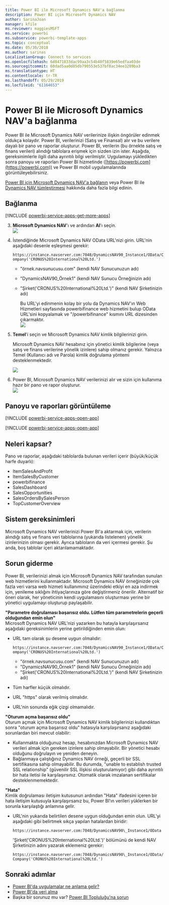 ```yaml
---
title: Power BI ile Microsoft Dynamics NAV'a bağlanma
description: Power BI için Microsoft Dynamics NAV
author: SarinaJoan
manager: kfile
ms.reviewer: maggiesMSFT
ms.service: powerbi
ms.subservice: powerbi-template-apps
ms.topic: conceptual
ms.date: 05/30/2018
ms.author: sarinas
LocalizationGroup: Connect to services
ms.openlocfilehash: 6d8471833dac99aa3c54b40f5839e65edfaa03de
ms.sourcegitcommit: 60dad5aa0d85db790553e537bf8ac34ee3289ba3
ms.translationtype: HT
ms.contentlocale: tr-TR
ms.lasthandoff: 05/29/2019
ms.locfileid: "61164653"
---
```

# <a name="connect-to-microsoft-dynamics-nav-with-power-bi"></a>Power BI ile Microsoft Dynamics NAV'a bağlanma
Power BI ile Microsoft Dynamics NAV verilerinize ilişkin öngörüler edinmek oldukça kolaydır. Power BI, verilerinizi (Satış ve Finansal) alır ve bu verilere dayalı bir pano ve raporlar oluşturur. Power BI, verilerin (bu örnekte satış ve finans verileri) alındığı tablolara erişmek için sizden izin ister. Aşağıda, gereksinimlerle ilgili daha ayrıntılı bilgi verilmiştir. Uygulamayı yükledikten sonra panoyu ve raporları Power BI hizmetinde ([https://powerbi.com](https://powerbi.com)) ve Power BI mobil uygulamalarında görüntüleyebilirsiniz. 

[Power BI için Microsoft Dynamics NAV'a bağlanın](https://app.powerbi.com/getdata/services/microsoft-dynamics-nav) veya Power BI ile [Dynamics NAV tümleştirmesi](https://powerbi.microsoft.com/integrations/microsoft-dynamics-nav) hakkında daha fazla bilgi edinin.

## <a name="how-to-connect"></a>Bağlanma
[!INCLUDE [powerbi-service-apps-get-more-apps](./includes/powerbi-service-apps-get-more-apps.md)]

3. **Microsoft Dynamics NAV**'ı ve ardından **Al**'ı seçin.  
   ![](media/service-connect-to-microsoft-dynamics-nav/mdnav.png)
4. İstendiğinde Microsoft Dynamics NAV OData URL'nizi girin. URL'nin aşağıdaki desenle eşleşmesi gerekir:
   
    `https://instance.navserver.com:7048/DynamicsNAV90_Instance1/OData/Company('CRONUS%20International%20Ltd.')`
   
   * "örnek.navsunucusu.com" (kendi NAV Sunucunuzun adı)
   * "DynamicsNAV90\_Örnek1" (kendi NAV Sunucu Örneğinizin adı)
   * "Şirket('CRONUS%20International%20Ltd.')" (kendi NAV Şirketinizin adı)
     
     Bu URL'yi edinmenin kolay bir yolu da Dynamics NAV'ın Web Hizmetleri sayfasında powerbifinance web hizmetini bulup OData URL'sini kopyalamak ve "/powerbifinance" kısmını URL dizesinden çıkarmaktır.  
     ![](media/service-connect-to-microsoft-dynamics-nav/param.png)
5. **Temel**'i seçin ve Microsoft Dynamics NAV kimlik bilgilerinizi girin.
   
    Microsoft Dynamics NAV hesabınız için yönetici kimlik bilgilerine (veya satış ve finans verilerine yönelik izinlere) sahip olmanız gerekir.  Yalnızca Temel (Kullanıcı adı ve Parola) kimlik doğrulama yöntemi desteklenmektedir.
   
    ![](media/service-connect-to-microsoft-dynamics-nav/creds.png)
6. Power BI, Microsoft Dynamics NAV verilerinizi alır ve sizin için kullanıma hazır bir pano ve rapor oluşturur.   
   ![](media/service-connect-to-microsoft-dynamics-nav/dashboard.png)

## <a name="view-the-dashboard-and-reports"></a>Panoyu ve raporları görüntüleme
[!INCLUDE [powerbi-service-apps-open-app](./includes/powerbi-service-apps-open-app.md)]

[!INCLUDE [powerbi-service-apps-open-app](./includes/powerbi-service-apps-what-now.md)]

## <a name="whats-included"></a>Neleri kapsar?
Pano ve raporlar, aşağıdaki tablolarda bulunan verileri içerir (büyük/küçük harfe duyarlı):  

* ItemSalesAndProfit  
* ItemSalesByCustomer  
* powerbifinance  
* SalesDashboard  
* SalesOpportunities  
* SalesOrdersBySalesPerson  
* TopCustomerOverview  

## <a name="system-requirements"></a>Sistem gereksinimleri
Microsoft Dynamics NAV verilerinizi Power BI'a aktarmak için, verilerin alındığı satış ve finans veri tablolarına (yukarıda listelenen) yönelik izinlerinizin olması gerekir. Ayrıca tabloların da veri içermesi gerekir. Şu anda, boş tablolar içeri aktarılamamaktadır.

## <a name="troubleshooting"></a>Sorun giderme
Power BI, verilerinizi almak için Microsoft Dynamics NAV tarafından sunulan web hizmetlerini kullanmaktadır. Microsoft Dynamics NAV örneğinizde çok fazla veri varsa web hizmeti kullanımınız üzerindeki etkiyi en aza indirmek için, yenileme sıklığını ihtiyaçlarınıza göre değiştirmeniz önerilir. Alternatif bir öneri olarak, her yöneticinin kendi uygulamasını oluşturması yerine bir yönetici uygulamayı oluşturup paylaşabilir.

**"Parametre doğrulaması başarısız oldu. Lütfen tüm parametrelerin geçerli olduğundan emin olun"**  
Microsoft Dynamics NAV URL'nizi yazarken bu hatayla karşılaşırsanız aşağıdaki gereksinimlerin yerine getirildiğinden emin olun:

* URL tam olarak şu desene uygun olmalıdır:
  
    `https://instance.navserver.com:7048/DynamicsNAV90_Instance1/OData/Company('CRONUS%20International%20Ltd.')`
  
  * "örnek.navsunucusu.com" (kendi NAV Sunucunuzun adı)
  * "DynamicsNAV90\_Örnek1" (kendi NAV Sunucu Örneğinizin adı)
  * "Şirket('CRONUS%20International%20Ltd.')" (kendi NAV Şirketinizin adı)
* Tüm harfler küçük olmalıdır.  
* URL "https" olarak verilmiş olmalıdır.  
* URL'nin sonunda eğik çizgi olmamalıdır.

**"Oturum açma başarısız oldu"**  
Oturum açmak için Microsoft Dynamics NAV kimlik bilgilerinizi kullandıktan sonra "oturum açma başarısız oldu" hatasıyla karşılaşırsanız aşağıdaki sorunlardan biri mevcut olabilir:

* Kullanmakta olduğunuz hesap, hesabınızdan Microsoft Dynamics NAV verileri almak için gereken izinlere sahip olmayabilir. Bir yönetici hesabı olduğunu doğrulayın ve yeniden deneyin.
* Bağlanmaya çalıştığınız Dynamics NAV örneği, geçerli bir SSL sertifikasına sahip olmayabilir. Bu durumda, "unable to establish trusted SSL relationship" (güvenilir SSL ilişkisi oluşturulamıyor) gibi daha ayrıntılı bir hata iletisi ile karşılaşırsınız. Otomatik olarak imzalanan sertifikalar desteklenmemektedir.

**"Hata"**  
Kimlik doğrulaması iletişim kutusunun ardından "Hata" ifadesini içeren bir hata iletişim kutusuyla karşılaşırsanız bu, Power BI'ın verileri yüklerken bir sorunla karşılaştığı anlamına gelir.

* URL'nin yukarıda belirtilen desene uygun olduğundan emin olun. URL'yi aşağıdaki gibi belirtmek sıkça yapılan hatalardan biridir:
  
    `https://instance.navserver.com:7048/DynamicsNAV90\_Instance1/OData`
  
    'Şirket('CRONUS%20International%20Ltd.')' bölümünü de kendi NAV Şirketinizin adını yazarak eklemeniz gerekir:
  
    `https://instance.navserver.com:7048/DynamicsNAV90\_Instance1/OData/Company('CRONUS%20International%20Ltd.')`

## <a name="next-steps"></a>Sonraki adımlar
* [Power BI'da uygulamalar ne anlama gelir?](service-create-distribute-apps.md)
* [Power BI'da veri alma](service-get-data.md)
* Başka bir sorunuz mu var? [Power BI Topluluğu'na sorun](http://community.powerbi.com/)

